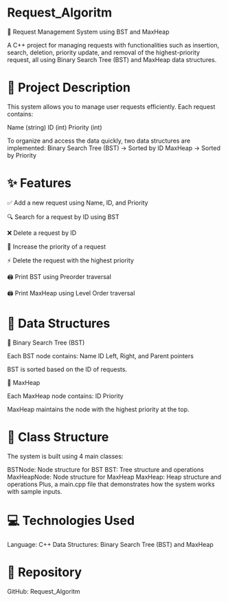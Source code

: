 # Request_Algoritm
🚀 Request Management System using BST and MaxHeap

A C++ project for managing requests with functionalities such as insertion, search, deletion, priority update, and removal of the highest-priority request, all using Binary Search Tree (BST) and MaxHeap data structures.

# 📌 Project Description
This system allows you to manage user requests efficiently.
Each request contains:

Name (string)
ID (int)
Priority (int)

To organize and access the data quickly, two data structures are implemented:
Binary Search Tree (BST) → Sorted by ID
MaxHeap → Sorted by Priority

# ✨ Features

✅ Add a new request using Name, ID, and Priority

🔍 Search for a request by ID using BST

❌ Delete a request by ID

🔼 Increase the priority of a request

⚡️ Delete the request with the highest priority

🖨 Print BST using Preorder traversal

🖨 Print MaxHeap using Level Order traversal


# 🧠 Data Structures

📘 Binary Search Tree (BST)

Each BST node contains:
Name
ID
Left, Right, and Parent pointers

BST is sorted based on the ID of requests.

🔺 MaxHeap

Each MaxHeap node contains:
ID
Priority

MaxHeap maintains the node with the highest priority at the top.


# 🧱 Class Structure

The system is built using 4 main classes:

BSTNode: Node structure for BST
BST: Tree structure and operations
MaxHeapNode: Node structure for MaxHeap
MaxHeap: Heap structure and operations
Plus, a main.cpp file that demonstrates how the system works with sample inputs.

# 💻 Technologies Used

Language: C++
Data Structures: Binary Search Tree (BST) and MaxHeap

# 📂 Repository

GitHub: Request_Algoritm
